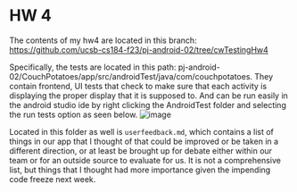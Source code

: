 # HW 4

The contents of my hw4 are located in this branch: https://github.com/ucsb-cs184-f23/pj-android-02/tree/cwTestingHw4

Specifically, the tests are located in this path: pj-android-02/CouchPotatoes/app/src/androidTest/java/com/couchpotatoes. They contain frontend, UI tests that check to make sure that each activity is displaying the proper display that it is supposed to.
And can be run easily in the android studio ide by right clicking the AndroidTest folder and selecting the run tests option as seen below.
![image](https://github.com/ucsb-cs184-f23/pj-android-02/assets/78510771/4b9e5fc3-8979-4870-8ae3-19cd7dc1d15f)


Located in this folder as well is `userfeedback.md`, which contains a list of things in our app that I thought of that could be improved or be taken in a different direction, or at least be brought up for debate either within our team or for an outside source to evaluate for us. It is not a comprehensive list, but things that I thought had more importance given the impending code freeze next week.
